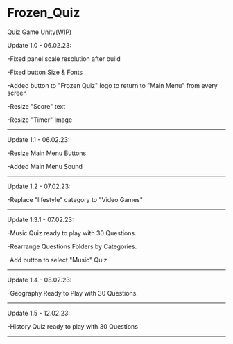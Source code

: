 # Frozen_Quiz
Quiz Game Unity(WIP)

Update 1.0 - 06.02.23:

-Fixed panel scale resolution after build

-Fixed button Size & Fonts

-Added button to "Frozen Quiz" logo to return to "Main Menu" from every screen

-Resize "Score" text

-Resize "Timer" Image

_______________________________________________________________________________________

Update 1.1 - 06.02.23:

-Resize Main Menu Buttons

-Added Main Menu Sound

_______________________________________________________________________________________

Update 1.2 - 07.02.23:

-Replace "lifestyle" category to "Video Games"

_______________________________________________________________________________________

Update 1.3.1 - 07.02.23:

-Music Quiz ready to play with 30 Questions.

-Rearrange Questions Folders by Categories.

-Add button to select "Music" Quiz

_______________________________________________________________________________________

Update 1.4 - 08.02.23:

-Geography Ready to Play with 30 Questions.

_______________________________________________________________________________________

Update 1.5 - 12.02.23:

-History Quiz ready to play with 30 Questions

_______________________________________________________________________________________
